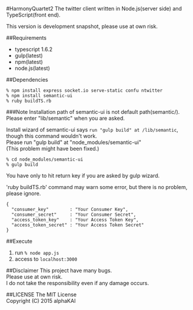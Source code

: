 #HarmonyQuartet2
The twitter client written in Node.js(server side) and TypeScript(front end).  
  
This version is development snapshot, please use at own risk.  
  
  
##Requirements
* typescript 1.6.2  
* gulp(latest)  
* npm(latest)  
* node.js(latest)  
  
  
##Dependencies

```zsh:
% npm install express socket.io serve-static confu ntwitter
% npm install semantic-ui
% ruby buildTS.rb
```
  
###Note
Installation path of semantic-ui is not default path(semantic/).  
Please enter "lib/semantic" when you are asked.  
  
Install wizard of semantic-ui says `run "gulp build" at /lib/semantic`, though this command wouldn't work.  
Please run "gulp build" at "node_modules/semantic-ui"  
(This problem might have been fixed.)  

```:zsh
% cd node_modules/semantic-ui  
% gulp build  
```

You have only to hit return key if you are asked by gulp wizard.
  

'ruby buildTS.rb' command may warn some error, but there is no problem, please ignore.  

```:json
{
  "consumer_key"        : "Your Consumer Key",
  "consumer_secret"     : "Your Consumer Secret",
  "access_token_key"    : "Your Access Token Key",
  "access_token_secret" : "Your Access Token Secret"
}
```

  
##Execute
1. run `% node app.js`  
2. access to `localhost:3000`  
  
  
##Disclaimer
This project have many bugs.  
Please use at own risk.  
I do not take the responsibility even if any damage occurs.  
  
  
##LICENSE
The MIT License  
Copyright (C) 2015 alphaKAI  
